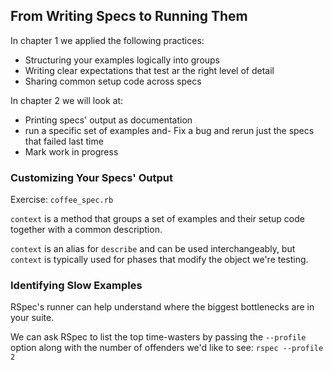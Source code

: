 ## From Writing Specs to Running Them

In chapter 1 we applied the following practices:

- Structuring your examples logically into groups
- Writing clear expectations that test ar the right level of detail
- Sharing common setup code across specs

In chapter 2 we will look at:

- Printing specs' output as documentation
- run a specific set of examples and- Fix a bug and rerun just the specs that failed last time
- Mark work in progress

### Customizing Your Specs' Output

Exercise: `coffee_spec.rb`

`context` is a method that groups a set of examples and their setup code together with a common description.

`context` is an alias for `describe` and can be used interchangeably, but `context` is typically used for phases that modify the object we're testing.

### Identifying Slow Examples

RSpec's runner can help understand where the biggest bottlenecks are in your suite.

We can ask RSpec to list the top time-wasters by passing the `--profile` option along with the number of offenders we'd like to see: `rspec --profile 2`
